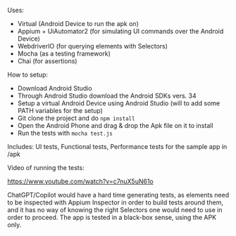 Uses:

- Virtual (Android Device to run the apk on)
- Appium + UiAutomator2 (for simulating UI commands over the Android Device)
- WebdriverIO (for querying elements with Selectors)
- Mocha (as a testing framework)
- Chai (for assertions)

How to setup:
- Download Android Studio
- Through Android Studio download the Android SDKs vers. 34
- Setup a virtual Android Device using Android Studio (will to add some PATH variables for the setup)
- Git clone the project and do  ```npm install```
- Open the Android Phone and drag & drop the Apk file on it to install
- Run the tests with ```mocha test.js```

Includes: UI tests, Functional tests, Performance tests for the sample app in /apk

Video of running the tests:

https://www.youtube.com/watch?v=c7nuX5uN61o

ChatGPT/Copilot would have a hard time generating tests, as elements need to be inspected with Appium Inspector in order to build tests around them, and it has no way of knowing the right Selectors one would need to use in order to proceed. The app is tested in a black-box sense, using the APK only.
